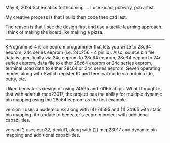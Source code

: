 May 8, 2024
Schematics forthcoming ...
I use kicad, pcbway, pcb artist.

My creative process is that I build then code then cad last.

The reason is that I see the design first and use a tactile learning approach. I think of making the board like making a pizza.

------------------------------------
KProgrammer4 is an eeprom programmer that lets you write to 28c64 eeprom, 24c series eeprom (i.e. 24c256 - 4 pin io). Also, source bin file data is specifically via 24c eeprom to 28c64 eeprom, 28c64 eepom to 24c series eeprom, data file to either 28c64 eeprom or 24c series eeprom, terminal uoad data to either 28c64 or 24c series eeprom. Seven operating modes along with Switch register IO and terminal mode via arduino ide, putty, etc.

I liked beneater's design of using 74595 and 74165 chips. What I thought is that with adafruit mcp23017, the project has the ability for multiple dynamic pin mapping using the 28c64 eeprom as the first example.

version 1 uses a nodemcu v3 along with (4) 74595 and (1) 74165 with static pin mapping. An update to beneater's eeprom project with additional capabilities.

version 2 uses esp32, devkit1, along with (2) mcp23017 and dynamic pin mapping and additional capabilities.
